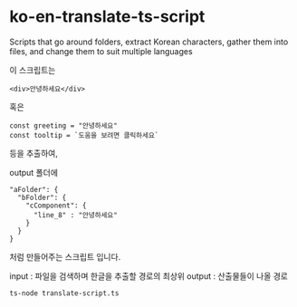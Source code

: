 # ko-en-translate-ts-script
Scripts that go around folders, extract Korean characters, gather them into files, and change them to suit multiple languages

이 스크립트는
```
<div>안녕하세요</div>
```
혹은 
```
const greeting = "안녕하세요"
const tooltip = `도움을 보려면 클릭하세요`
```
등을 추출하여, 

output 폴더에 
```
"aFolder": {
  "bFolder": {
    "cComponent": {
      "line_8" : "안녕하세요"
    }
  }
}
```

처럼 만들어주는 스크립트 입니다.

input : 파일을 검색하며 한글을 추출할 경로의 최상위
output : 산출물들이 나올 경로

```
ts-node translate-script.ts
```
